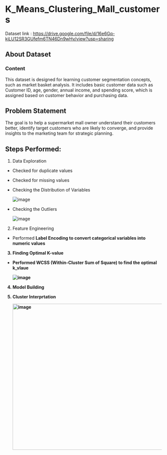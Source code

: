 # K_Means_Clustering_Mall_customers

Dataset link : https://drive.google.com/file/d/16e6Gq-kjLU12SR3GUfefm6TN46Dn9wHv/view?usp=sharing

## About Dataset
### Content
This dataset is designed for learning customer segmentation concepts, such as market basket analysis. It includes basic customer data such as Customer ID, age, gender, annual income, and spending score, which is assigned based on customer behavior and purchasing data.

## Problem Statement
The goal is to help a supermarket mall owner understand their customers better, identify target customers who are likely to converge, and provide insights to the marketing team for strategic planning.

## Steps Performed:
1. Data Exploration
  * Checked for duplicate values
  * Checked for missing values
  * Checking the Distribution of Variables

    ![image](https://github.com/user-attachments/assets/320a1e04-676b-4003-8b75-f52af6b6c7f7)

  * Checking the Outliers

    ![image](https://github.com/user-attachments/assets/e2eacb4d-7ea1-4142-b5ae-5489830600b5)

2. Feature Engineering
  * Performed <b>Label Encoding<b/> to convert categorical variables into numeric values
3. Finding Optimal K-value
  * Performed WCSS (Within-Cluster Sum of Square) to find the optimal k_vlaue

    ![image](https://github.com/user-attachments/assets/f3ee2db5-f665-40fe-9793-950d2675218e)

4. Model Building
   
5. Cluster Interprtation

   <img width="1625" height="470" alt="image" src="https://github.com/user-attachments/assets/1249f361-fe0e-49e2-9f5b-ef993b3052b6" />



